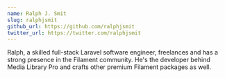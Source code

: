 ```yaml
---
name: Ralph J. Smit
slug: ralphjsmit
github_url: https://github.com/ralphjsmit
twitter_url: https://twitter.com/ralphjsmit
---
```


Ralph, a skilled full-stack Laravel software engineer, freelances and has a strong presence in the Filament community. He's the developer behind Media Library Pro and crafts other premium Filament packages as well.
